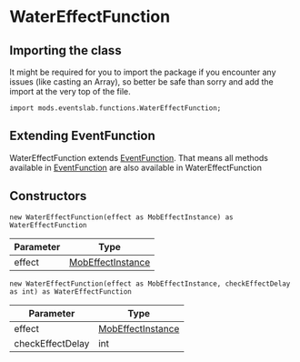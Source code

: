 # WaterEffectFunction

## Importing the class

It might be required for you to import the package if you encounter any issues (like casting an Array), so better be safe than sorry and add the import at the very top of the file.
```zenscript
import mods.eventslab.functions.WaterEffectFunction;
```


## Extending EventFunction

WaterEffectFunction extends [EventFunction](/mods/eventslab/functions/EventFunction). That means all methods available in [EventFunction](/mods/eventslab/functions/EventFunction) are also available in WaterEffectFunction

## Constructors


```zenscript
new WaterEffectFunction(effect as MobEffectInstance) as WaterEffectFunction
```
| Parameter |                               Type                                |
|-----------|-------------------------------------------------------------------|
| effect    | [MobEffectInstance](/vanilla/api/entity/effect/MobEffectInstance) |



```zenscript
new WaterEffectFunction(effect as MobEffectInstance, checkEffectDelay as int) as WaterEffectFunction
```
|    Parameter     |                               Type                                |
|------------------|-------------------------------------------------------------------|
| effect           | [MobEffectInstance](/vanilla/api/entity/effect/MobEffectInstance) |
| checkEffectDelay | int                                                               |



